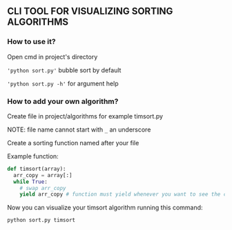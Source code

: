 ## CLI TOOL FOR VISUALIZING SORTING ALGORITHMS

### How to use it?

Open cmd in project's directory

`'python sort.py'` bubble sort by default

`'python sort.py -h'` for argument help 

### How to add your own algorithm?

Create file in project/algorithms for example timsort.py

NOTE: file name cannot start with `_` an underscore

Create a sorting function named after your file

Example function:
```py
def timsort(array):
  arr_copy = array[:]
  while True:
    # swap arr_copy
    yield arr_copy # function must yield whenever you want to see the change
```

Now you can visualize your timsort algorithm running this command:

`python sort.py timsort`
